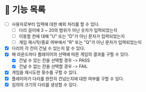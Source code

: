 # 🚀 기능 목록

- [ ] 사용자로부터 입력에 대한 예외 처리를 할 수 있다.
  - [ ] 다리 길이에 3 ~ 20의 범위가 아닌 숫자가 입력되었는지
  - [ ] 이동할 칸에 대해 "U" 또는 "D"가 아닌 문자가 입력되었는지
  - [ ] 게임 재시작/종료 여부에서 "R" 또는 "Q"가 아닌 문자가 입력되었는지
- [X] 다리의 각 칸이 건널 수 있는지 알 수 있다.
- [X] 매 라운드마다 플레이어의 선택에 따른 게임의 결과를 구할 수 있다.
  - [X] 건널 수 있는 칸을 선택할 경우 -> PASS
  - [X] 건널 수 없는 칸을 선택할 경우 -> FAIL
- [X] 게임을 재시도한 횟수를 구할 수 있다.
- [X] 플레이어가 다리를 완전히 건넜는지에 대한 여부를 구할 수 있다.
- [X] 임의의 크기의 다리를 생성할 수 있다.